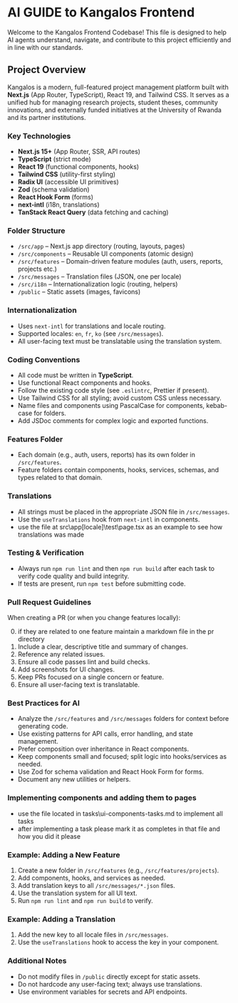 # AI GUIDE to Kangalos Frontend

Welcome to the Kangalos Frontend Codebase! This file is designed to help AI agents understand, navigate, and contribute to this project efficiently and in line with our standards.

## Project Overview

Kangalos is a modern, full-featured project management platform built with **Next.js** (App Router, TypeScript), React 19, and Tailwind CSS. It serves as a unified hub for managing research projects, student theses, community innovations, and externally funded initiatives at the University of Rwanda and its partner institutions.

### Key Technologies

- **Next.js 15+** (App Router, SSR, API routes)
- **TypeScript** (strict mode)
- **React 19** (functional components, hooks)
- **Tailwind CSS** (utility-first styling)
- **Radix UI** (accessible UI primitives)
- **Zod** (schema validation)
- **React Hook Form** (forms)
- **next-intl** (i18n, translations)
- **TanStack React Query** (data fetching and caching)

### Folder Structure

- `/src/app` – Next.js app directory (routing, layouts, pages)
- `/src/components` – Reusable UI components (atomic design)
- `/src/features` – Domain-driven feature modules (auth, users, reports, projects etc.)
- `/src/messages` – Translation files (JSON, one per locale)
- `/src/i18n` – Internationalization logic (routing, helpers)
- `/public` – Static assets (images, favicons)

### Internationalization

- Uses `next-intl` for translations and locale routing.
- Supported locales: `en`, `fr`, `ko` (see `/src/messages`).
- All user-facing text must be translatable using the translation system.

### Coding Conventions

- All code must be written in **TypeScript**.
- Use functional React components and hooks.
- Follow the existing code style (see `.eslintrc`, Prettier if present).
- Use Tailwind CSS for all styling; avoid custom CSS unless necessary.
- Name files and components using PascalCase for components, kebab-case for folders.
- Add JSDoc comments for complex logic and exported functions.

### Features Folder

- Each domain (e.g., auth, users, reports) has its own folder in `/src/features`.
- Feature folders contain components, hooks, services, schemas, and types related to that domain.

### Translations

- All strings must be placed in the appropriate JSON file in `/src/messages`.
- Use the `useTranslations` hook from `next-intl` in components.
- use the file at src\app\[locale]\test\page.tsx as an example to see how translations was made

### Testing & Verification

- Always run `npm run lint` and then `npm run build` after each task to verify code quality and build integrity.
- If tests are present, run `npm test` before submitting code.

### Pull Request Guidelines

When creating a PR (or when you change features locally):

0. if they are related to one feature maintain a markdown file in the pr directory
1. Include a clear, descriptive title and summary of changes.
2. Reference any related issues.
3. Ensure all code passes lint and build checks.
4. Add screenshots for UI changes.
5. Keep PRs focused on a single concern or feature.
6. Ensure all user-facing text is translatable.

### Best Practices for AI

- Analyze the `/src/features` and `/src/messages` folders for context before generating code.
- Use existing patterns for API calls, error handling, and state management.
- Prefer composition over inheritance in React components.
- Keep components small and focused; split logic into hooks/services as needed.
- Use Zod for schema validation and React Hook Form for forms.
- Document any new utilities or helpers.

### Implementing components and adding them to pages

- use the file located in tasks\ui-components-tasks.md to implement all tasks
- after implementing a task please mark it as completes in that file and how you did it please

### Example: Adding a New Feature

1. Create a new folder in `/src/features` (e.g., `/src/features/projects`).
2. Add components, hooks, and services as needed.
3. Add translation keys to all `/src/messages/*.json` files.
4. Use the translation system for all UI text.
5. Run `npm run lint` and `npm run build` to verify.

### Example: Adding a Translation

1. Add the new key to all locale files in `/src/messages`.
2. Use the `useTranslations` hook to access the key in your component.

### Additional Notes

- Do not modify files in `/public` directly except for static assets.
- Do not hardcode any user-facing text; always use translations.
- Use environment variables for secrets and API endpoints.
